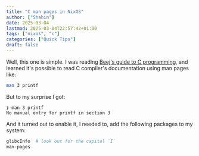 ```yaml
---
title: "C man pages in NixOS"
author: ["Shahin"]
date: 2025-03-04
lastmod: 2025-03-04T22:57:42+01:00
tags: ["nixos", "c"]
categories: ["Quick Tips"]
draft: false
---
```


Well, this one is simple. I was reading [Beej's guide to C programming](https://beej.us/guide/bgc/),
and learned it's possible to read C compiler's documentation using man
pages like:

```bash
man 3 printf
```

But to my surprise I got:

```text
❯ man 3 printf
No manual entry for printf in section 3
```

And it turned out to enable it, I needed to, add the following
packages to my system:

```nix
glibcInfo  # look out for the capital `I`
man-pages
```
